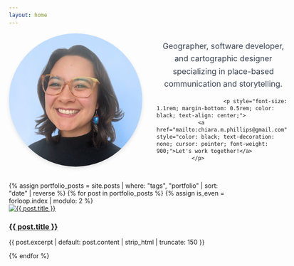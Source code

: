 ```yaml
---
layout: home
---
```

<div id="about" style="display: flex; align-items: center; gap: 2rem; margin-bottom: 2rem; width: 100%; max-width: none; flex-wrap: nowrap;">
  <img src="/assets/images/2024-chiara-portrait.png" 
       alt="Chiara portrait" 
       style="max-width: 300px; width: 300px; height: 300px; object-fit: cover; border-radius: 50%; box-shadow: 0 4px 8px rgba(0, 0, 0, 0.1); flex-shrink: 0;" />
  
  <div style="flex: 1; min-width: 300px; text-align: left; max-width: none;">
    <p style="font-size: 1.1rem; line-height: 1.6; margin-bottom: 1rem; color: #374151; text-align: center;">
      Geographer, software developer, and cartographic designer specializing in place-based communication and storytelling.
    </p>
    
                         <p style="font-size: 1.1rem; margin-bottom: 0.5rem; color: black; text-align: center;">
                 <a href="mailto:chiara.m.phillips@gmail.com" style="color: black; text-decoration: none; cursor: pointer; font-weight: 900;">Let's work together!</a>
               </p>
  </div>
</div>

<div id="portfolio" class="md:w-4/5 mx-auto mb-10">
  {% assign portfolio_posts = site.posts | where: "tags", "portfolio" | sort: "date" | reverse %}
  {% for post in portfolio_posts %}
    {% assign is_even = forloop.index | modulo: 2 %}
    <div class="flex flex-col md:flex-row items-center gap-8 mb-16 {% if is_even == 0 %}md:flex-row-reverse{% endif %}">
      <div class="md:w-2/3">
        <a href="{{ post.url | relative_url }}" class="block hover:opacity-90 transition-opacity duration-300">
          <img src="{{ post.image | relative_url }}" 
               alt="{{ post.title }}" 
               class="w-full h-auto shadow-lg rounded-lg">
        </a>
      </div>
      <div class="md:w-1/3 text-center md:text-left">
        <a href="{{ post.url | relative_url }}" class="hover:text-gray-800 transition-colors duration-300">
          <h3 class="text-2xl md:text-3xl font-semibold mb-4">{{ post.title }}</h3>
        </a>
        <p class="text-gray-600 text-lg">{{ post.excerpt | default: post.content | strip_html | truncate: 150 }}</p>
      </div>
    </div>
  {% endfor %}
</div>